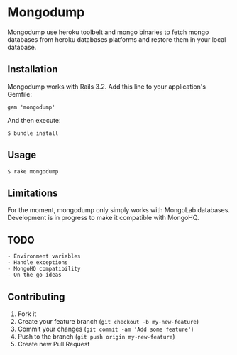 # Mongodump

Mongodump use heroku toolbelt and mongo binaries to fetch mongo databases from heroku databases platforms and restore them in your local database.

## Installation

Mongodump works with Rails 3.2. Add this line to your application's Gemfile:

    gem 'mongodump'

And then execute:

    $ bundle install

## Usage

    $ rake mongodump
    
## Limitations

For the moment, mongodump only simply works with MongoLab databases.
Development is in progress to make it compatible with MongoHQ.

## TODO

    - Environment variables
    - Handle exceptions
    - MongoHQ compatibility
    - On the go ideas

## Contributing

1. Fork it
2. Create your feature branch (`git checkout -b my-new-feature`)
3. Commit your changes (`git commit -am 'Add some feature'`)
4. Push to the branch (`git push origin my-new-feature`)
5. Create new Pull Request
